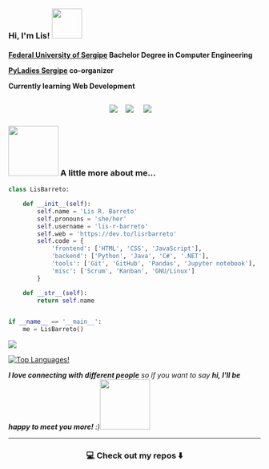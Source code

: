 <!--
**lis-r-barreto/lis-r-barreto** is a ✨ _special_ ✨ repository because its `README.md` (this file) appears on your GitHub profile.
--->  

<h3 align="left"> Hi, I'm Lis! <img src="https://media1.giphy.com/media/VCmLVsrZCoTjhpSKPU/giphy.gif" width="60"> </h3>

<h4>
  <p><a href="http://www.ufs.br/">Federal University of Sergipe</a> Bachelor Degree in Computer Engineering</p>
  <p><a href="https://www.instagram.com/pyladiessergipe/">PyLadies Sergipe</a><a> co-organizer</a></p>
  <p>Currently learning Web Development<p>
</h4>

<h2  align="center"></h2>
<p align="center">
  <a target="_blank"href="https://dev.to/lisrbarreto/"><img src="https://img.shields.io/badge/dev.to-%2312100E.svg?&style=for-the-badge&logo=dev.to&logoColor=white" /></a>&nbsp;&nbsp;&nbsp;
  <a target="_blank"href="https://www.linkedin.com/in/lis-r-barreto/"><img src="https://img.shields.io/badge/linkedin-%230077B5.svg?&style=for-the-badge&logo=linkedin&logoColor=white" /></a>&nbsp;&nbsp;&nbsp;&nbsp;
  <a href="mailto:lis.barreto.py@gmail.com?subject=Hello%20Lis,%20From%20Github"><img src="https://img.shields.io/badge/gmail-%23D14836.svg?&style=for-the-badge&logo=gmail&logoColor=white" /></a>&nbsp;&nbsp;&nbsp;&nbsp;
</p>



### <img src="https://media0.giphy.com/media/1Q9vRiMF7jjcNrFB2o/giphy.gif" width="100"> A little more about me...  


```python
class LisBarreto:

    def __init__(self):
        self.name = 'Lis R. Barreto'
        self.pronouns = 'she/her'
        self.username = 'lis-r-barreto'
        self.web = 'https://dev.to/lisrbarreto'
        self.code = {
            'frontend': ['HTML', 'CSS', 'JavaScript'],
            'backend': ['Python', 'Java', 'C#', '.NET'],
            'tools': ['Git', 'GitHub', 'Pandas', 'Jupyter notebook'],
            'misc': ['Scrum', 'Kanban', 'GNU/Linux']
        }

    def __str__(self):
        return self.name


if __name__ == '__main__':
    me = LisBarreto()


```

<img align="center" src="https://github-readme-stats.vercel.app/api?username=lis-r-barreto&show_icons=true&theme=synthwave&layout=compact">

[![Top Languages!](https://github-readme-stats.vercel.app/api/top-langs/?username=lis-r-barreto&theme=synthwave&layout=compact)](https://github.com/anuraghazra/github-readme-stats)


<em><b>I love connecting with different people</b> so if you want to say <b>hi, I'll be happy to meet you more!</b> :)<img src="https://media.giphy.com/media/LnQjpWaON8nhr21vNW/giphy.gif" width="100"></em>

<hr>

<h3  align="center">💻 Check out my repos ⬇️ </h3>
